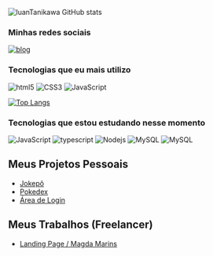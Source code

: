 
![luanTanikawa GitHub stats](https://github-readme-stats.vercel.app/api?username=luanTanikawa&show_icons=true&theme=tokyonight)

### Minhas redes sociais
[![blog](https://img.shields.io/badge/LinkedIn-0077B5?style=for-the-badge&logo=linkedin&logoColor=white)](https://www.linkedin.com/in/luan-alves-tanikawa-14b718245/)

### Tecnologias que eu mais utilizo
<div>
    <img alt = "html5" src = "https://img.shields.io/badge/HTML5-E34F26?style=for-the-badge&logo=html5&logoColor=white">
    <img alt = "CSS3" src = "https://img.shields.io/badge/CSS3-1572B6?style=for-the-badge&logo=css3&logoColor=white">
    <img alt = "JavaScript" src = "https://img.shields.io/badge/JavaScript-F7DF1E?style=for-the-badge&logo=javascript&logoColor=black">
</div>

[![Top Langs](https://github-readme-stats.vercel.app/api/top-langs/?username=luanTanikawa&layout=compact)](https://github.com/anuraghazra/github-readme-stats)

### Tecnologias que estou estudando nesse momento
<div>
    <img alt = "JavaScript" src = "https://img.shields.io/badge/JavaScript-F7DF1E?style=for-the-badge&logo=javascript&logoColor=black">
    <img alt = "typescript" src = "https://img.shields.io/badge/TypeScript-007ACC?style=for-the-badge&logo=typescript&logoColor=white">
    <img alt = "Nodejs" src = "https://img.shields.io/badge/Node.js-43853D?style=for-the-badge&logo=node.js&logoColor=white">
    <img alt = "MySQL" src = "https://img.shields.io/badge/MySQL-00000F?style=for-the-badge&logo=mysql&logoColor=white">
    <img alt = "MySQL" src = "https://img.shields.io/badge/React-20232A?style=for-the-badge&logo=react&logoColor=61DAFB">
</div>

## Meus Projetos Pessoais

- [Jokepô](https://luantanikawa.github.io/Jokenpo/)
- [Pokedex](https://luantanikawa.github.io/Pokedex/)
- [Área de Login](https://luantanikawa.github.io/Area-de-Login/)

## Meus Trabalhos (Freelancer)

- [Landing Page / Magda Marins ](https://magdamarins.com.br/)



